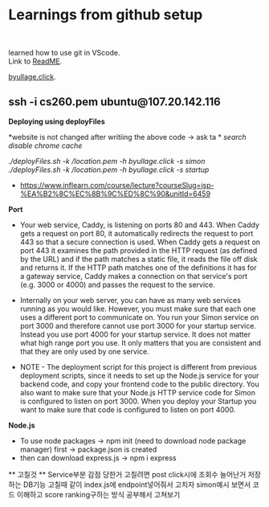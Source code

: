 <h1>Learnings from github setup </h1>
<br>

learned how to use git in VScode.
<br>
Link to [ReadME](https://github.com/Korea19800/startup/blob/main/README.md).

[byullage.click](http://107.20.142.116/).

<h2>ssh -i cs260.pem ubuntu@107.20.142.116</h2>

**Deploying using deployFiles**

*website is not changed after writiing the above code -> ask ta *
*search disable chrome cache*


*./deployFiles.sh -k /location.pem -h byullage.click -s simon*
<br>
*./deployFiles.sh -k /location.pem -h byullage.click -s startup*

* https://www.inflearn.com/course/lecture?courseSlug=jsp-%EA%B2%8C%EC%8B%9C%ED%8C%90&unitId=6459

**Port**
* Your web service, Caddy, is listening on ports 80 and 443. When Caddy gets a request on port 80, it automatically redirects the request to port 443 so that a secure connection is used. When Caddy gets a request on port 443 it examines the path provided in the HTTP request (as defined by the URL) and if the path matches a static file, it reads the file off disk and returns it. If the HTTP path matches one of the definitions it has for a gateway service, Caddy makes a connection on that service's port (e.g. 3000 or 4000) and passes the request to the service.

* Internally on your web server, you can have as many web services running as you would like. However, you must make sure that each one uses a different port to communicate on. You run your Simon service on port 3000 and therefore cannot use port 3000 for your startup service. Instead you use port 4000 for your startup service. It does not matter what high range port you use. It only matters that you are consistent and that they are only used by one service.

* NOTE - The deployment script for this project is different from previous deployment scripts, since it needs to set up the Node.js service for your backend code, and copy your frontend code to the public directory. You also want to make sure that your Node.js HTTP service code for Simon is configured to listen on port 3000. When you deploy your Startup you want to make sure that code is configured to listen on port 4000.

**Node.js**
* To use node packages -> npm init (need to download node package manager) first -> package.json is created
* then can download express.js -> npm i express

** 고칠것 **
Service부분 감점 당한거 고칠려면 post click시에 조회수 늘어난거 저장하는 DB기능 고칠때 같이 index.js에 endpoint넣어줘서 고치자
simon예시 보면서 코드 이해하고 score ranking구하는 방식 공부해서 고쳐보기
